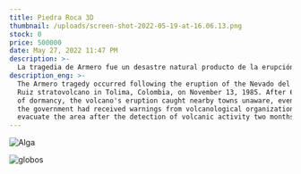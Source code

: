 ```yaml
---
title: Piedra Roca 3D
thumbnail: /uploads/screen-shot-2022-05-19-at-16.06.13.png
stock: 0
price: 500000
date: May 27, 2022 11:47 PM
description: >-
  La tragedia de Armero fue un desastre natural producto de la erupción del volcán Nevado del Ruiz el miércoles 13 de noviembre de 1985, afectando a los departamentos de Caldas y Tolima, Colombia. Tras sesenta y nueve años de inactividad, la [erupción](https://duckduckgo.com) tomó por sorpresa a los poblados cercanos, a pesar de que el Gobierno había recibido advertencias por parte de múltiples organismos vulcanológicos desde la aparición de los primeros indicios de actividad volcánica en septiembre de 1985.
description_eng: >-
  The Armero tragedy occurred following the eruption of the Nevado del
  Ruiz stratovolcano in Tolima, Colombia, on November 13, 1985. After 69 years
  of dormancy, the volcano's eruption caught nearby towns unaware, even though
  the government had received warnings from volcanological organizations to
  evacuate the area after the detection of volcanic activity two months earlier.
---
```

<div>


![Alga](/uploads/screen-shot-2022-02-02-at-23.14.13.png "Un pie de foto por aquí")


</div>


<div>


![globos](/uploads/screen-shot-2021-12-24-at-16.32.48.png "Otro pie de foto")


</div>
